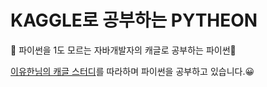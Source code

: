 # KAGGLE로 공부하는 PYTHEON

🐍 파이썬을 1도 모르는 자바개발자의 캐글로 공부하는 파이썬🐍

[이유한님의 캐글 스터디](https://kaggle-kr.tistory.com/32)를 따라하며 파이썬을 공부하고 있습니다.😀


